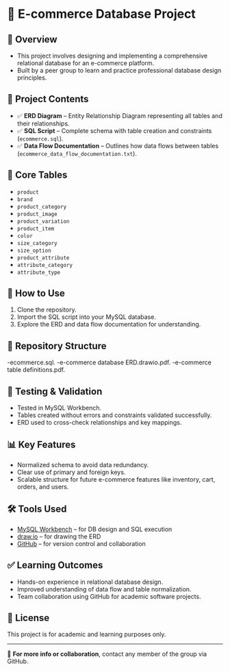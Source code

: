 # 🛒 E-commerce Database Project

## 📌 Overview
- This project involves designing and implementing a comprehensive relational database for an e-commerce platform.
- Built by a peer group to learn and practice professional database design principles.

## 📁 Project Contents
- ✅ **ERD Diagram** – Entity Relationship Diagram representing all tables and their relationships.
- ✅ **SQL Script** – Complete schema with table creation and constraints (`ecommerce.sql`).
- ✅ **Data Flow Documentation** – Outlines how data flows between tables (`ecommerce_data_flow_documentation.txt`).

## 🧱 Core Tables
- `product`
- `brand`
- `product_category`
- `product_image`
- `product_variation`
- `product_item`
- `color`
- `size_category`
- `size_option`
- `product_attribute`
- `attribute_category`
- `attribute_type`

## 🚀 How to Use
1. Clone the repository.
2. Import the SQL script into your MySQL database.
3. Explore the ERD and data flow documentation for understanding.

## 📂 Repository Structure
-ecommerce.sql.
-e-commerce database ERD.drawio.pdf.
-e-commerce table definitions.pdf.

## 🧪 Testing & Validation
- Tested in MySQL Workbench.
- Tables created without errors and constraints validated successfully.
- ERD used to cross-check relationships and key mappings.

## 📊 Key Features
- Normalized schema to avoid data redundancy.
- Clear use of primary and foreign keys.
- Scalable structure for future e-commerce features like inventory, cart, orders, and users.

## 🛠 Tools Used
- [MySQL Workbench](https://www.mysql.com/products/workbench/) – for DB design and SQL execution
- [draw.io](https://app.diagrams.net/) – for drawing the ERD
- [GitHub](https://github.com/) – for version control and collaboration

## ✅ Learning Outcomes
- Hands-on experience in relational database design.
- Improved understanding of data flow and table normalization.
- Team collaboration using GitHub for academic software projects.

## 📜 License
This project is for academic and learning purposes only.

---

🔗 **For more info or collaboration**, contact any member of the group via GitHub.


